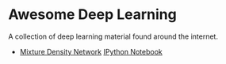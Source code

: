 # Awesome Deep Learning

A collection of deep learning material found around the internet.

- [Mixture Density Network](http://blog.otoro.net/2015/11/24/mixture-density-networks-with-tensorflow/) [IPython Notebook](http://otoro.net/ml/ipynb/mixture/mixture.html)

